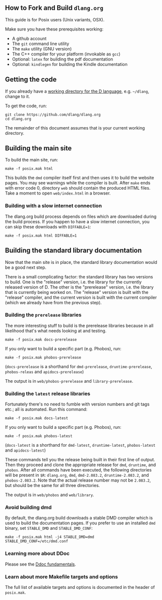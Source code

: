 How to Fork and Build `dlang.org`
--

This guide is for Posix users (Unix variants, OSX).

Make sure you have these prerequisites working:

* A github account
* The `git` command line utility
* The `make` utility (GNU version)
* The C++ compiler for your platform (invokable as `gcc`)
* Optional: `latex` for building the pdf documentation
* Optional: `kindlegen` for building the Kindle documentation

## Getting the code

If you already have a [working directory for the D language](https://wiki.dlang.org/Building_under_Posix#Fetch_repositories_from_GitHub),
e.g. `~/dlang`, change to it.

To get the code, run:

```
git clone https://github.com/dlang/dlang.org
cd dlang.org
```

The remainder of this document assumes that is your current working directory.

## Building the main site

To build the main site, run:

```
make -f posix.mak html
```

This builds the `dmd` compiler itself first and then uses it to build the
website pages. You may see warnings while the compiler is built. After `make`
ends with error code 0, directory `web` should contain the produced HTML
files. Take a moment to open `web/index.html` in a browser.

### Building with a slow internet connection

The dlang.org build process depends on files which are downloaded during
the build process. If you happen to have a slow internet connection, you can skip
these downloads with `DIFFABLE=1`:

```
make -f posix.mak html DIFFABLE=1
```

## Building the standard library documentation

Now that the main site is in place, the standard library documentation would be
a good next step.

There is a small complicating factor: the standard library has two versions to
build. One is the "release" version, i.e. the library for the currently released
version of D. The other is the "prerelease" version, i.e. the library that is
currently being worked on. The "release" version is built with the "release"
compiler, and the current version is built with the current compiler (which we
already have from the previous step).

### Building the `prerelease` libraries

The more interesting stuff to build is the prerelease libraries because in all
likelihood that's what needs looking at and testing.

```
make -f posix.mak docs-prerelease
```

If you only want to build a specific part (e.g. Phobos), run:

```
make -f posix.mak phobos-prerelease
```

(`docs-prerelease` is a shorthand for `dmd-prerelease`, `druntime-prerelease`, `phobos-releas` and `apidocs-prerelease`)

The output is in `web/phobos-prerelease` and `library-prerelease`.

### Building the `latest` release libraries

Fortunately there's no need to fumble with version numbers and git tags etc.;
all is automated. Run this command:

```
make -f posix.mak docs-latest
```

If you only want to build a specific part (e.g. Phobos), run:

```
make -f posix.mak phobos-latest
```

(`docs-latest` is a shorthand for `dmd-latest`, `druntime-latest`, `phobos-latest` and `apidocs-latest`)

These commands tell you the release being built in their first line of output.
Then they proceed and clone the appropriate release for `dmd`, `druntime`, and
`phobos`. After all commands have been executed, the following directories will
be present in `$R`: `dlang.org`, `dmd`, `dmd-2.083.2`, `druntime-2.083.2`, and
`phobos-2.083.2`. Note that the actual release number may not be `2.083.2`, but
should be the same for all three directories.

The output is in `web/phobos` and `web/library`.

### Avoid building dmd

By default, the dlang.org build downloads a stable DMD compiler which is used to build the documentation pages.
If you prefer to use an installed `dmd` binary, set `STABLE_DMD` and `STABLE_DMD_CONF`:

```
make -f posix.mak html -j4 STABLE_DMD=dmd STABLE_DMD_CONF=/etc/dmd.conf
```

### Learning more about DDoc

Please see the [Ddoc fundamentals](https://wiki.dlang.org/Contributing_to_dlang.org).

### Learn about more Makefile targets and options

The full list of available targets and options is documented in the header of `posix.mak`.
